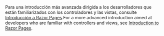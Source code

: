 <span data-ttu-id="e9797-101">Para una introducción más avanzada dirigida a los desarrolladores que están familiarizados con los controladores y las vistas, consulte [Introducción a Razor Pages](xref:razor-pages/index).</span><span class="sxs-lookup"><span data-stu-id="e9797-101">For a more advanced introduction aimed at developers who are familiar with controllers and views, see [Introduction to Razor Pages](xref:razor-pages/index).</span></span>
